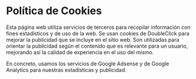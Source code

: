 # Política de Cookies
Esta página web utiliza servicios de terceros para recopilar información con fines estadísticos y de uso de la web.
Se usan cookies de DoubleClick para mejorar la publicidad que se incluye en el sitio web. 
Son utilizadas para orientar la publicidad según el contenido que es relevante para un usuario, mejorando así la calidad de experiencia en el uso del mismo.

En concreto, usamos los servicios de Google Adsense y de Google Analytics para nuestras estadísticas y publicidad.
